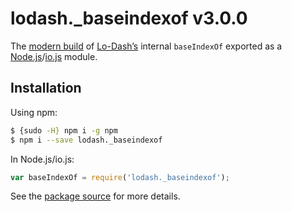 # lodash._baseindexof v3.0.0

The [modern build](https://github.com/lodash/lodash/wiki/Build-Differences) of [Lo-Dash’s](https://lodash.com/) internal `baseIndexOf` exported as a [Node.js](http://nodejs.org/)/[io.js](https://iojs.org/) module.

## Installation

Using npm:

```bash
$ {sudo -H} npm i -g npm
$ npm i --save lodash._baseindexof
```

In Node.js/io.js:

```js
var baseIndexOf = require('lodash._baseindexof');
```

See the [package source](https://github.com/lodash/lodash/blob/3.0.0-npm-packages/lodash._baseindexof/index.js) for more details.
